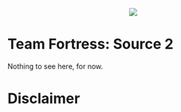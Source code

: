 <p align="center">
	<img src="https://tfsource2.com/engine/applications/blog/templates/tfs2/assets/images/tfs2_rect_logotype.png">
</p>

# Team Fortress: Source 2

Nothing to see here, for now.

# Disclaimer
